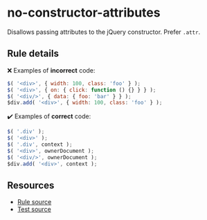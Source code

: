 [//]: # (This file is generated by eslint-docgen. Do not edit it directly.)

# no-constructor-attributes

Disallows passing attributes to the jQuery constructor. Prefer `.attr`.

## Rule details

❌ Examples of **incorrect** code:
```js
$( '<div>', { width: 100, class: 'foo' } );
$( '<div>', { on: { click: function () {} } } );
$( '<div/>', { data: { foo: 'bar' } } );
$div.add( '<div>', { width: 100, class: 'foo' } );
```

✔️ Examples of **correct** code:
```js
$( '.div' );
$( '<div>' );
$( '.div', context );
$( '<div>', ownerDocument );
$( '<div/>', ownerDocument );
$div.add( '<div>', context );
```

## Resources

* [Rule source](/src/rules/no-constructor-attributes.js)
* [Test source](/tests/rules/no-constructor-attributes.js)
